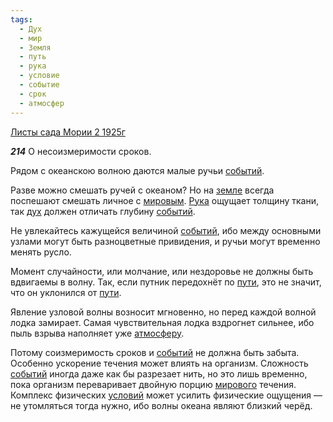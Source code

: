 ```yaml
---
tags:
  - Дух
  - мир
  - Земля
  - путь
  - рука
  - условие
  - событие
  - срок
  - атмосфер
---
```


[Листы сада Мории 2 1925г](https://127.0.0.1:4002/agni/1925)

___214___
О несоизмеримости сроков.   

Рядом с океанскою волною даются малые ручьи [событий](../../../tags/#событие).   

Разве можно смешать ручей с океаном? Но на [земле](../../../tags/#Земля) всегда поспешают смешать личное с [мировым](../../../tags/#[мир](../../../tags/#мир)). [Рука](../../../tags/#рука) ощущает толщину ткани, так [дух](../../../tags/#Дух) должен отличать глубину [событий](../../../tags/#событие).   

Не увлекайтесь кажущейся величиной [событий](../../../tags/#событие), ибо между основными узлами могут быть разноцветные привидения, и ручьи могут временно менять русло.   

Момент случайности, или молчание, или нездоровье не должны быть вдвигаемы в волну. Так, если путник передохнёт по [пути](../../../tags/#путь), это не значит, что он уклонился от [пути](../../../tags/#путь).   

Явление узловой волны возносит мгновенно, но перед каждой волной лодка замирает. Самая чувствительная лодка вздрогнет сильнее, ибо пыль взрыва наполняет уже [атмосферу](../../../tags/#атмосфер).   

Потому соизмеримость сроков и [событий](../../../tags/#событие) не должна быть забыта. Особенно ускорение течения может влиять на организм. Сложность [событий](../../../tags/#событие) иногда даже как бы разрезает нить, но это лишь временно, пока организм переваривает двойную порцию [мирового](../../../tags/#мир) течения. Комплекс физических [условий](../../../tags/#условие) может усилить физические ощущения — не утомляться тогда нужно, ибо волны океана являют близкий черёд.   

